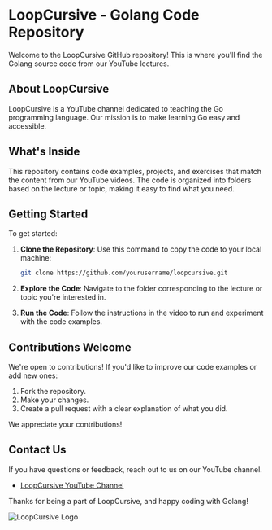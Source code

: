 # LoopCursive - Golang Code Repository

Welcome to the LoopCursive GitHub repository! This is where you'll find the Golang source code from our YouTube lectures.

## About LoopCursive

LoopCursive is a YouTube channel dedicated to teaching the Go programming language. Our mission is to make learning Go easy and accessible.

## What's Inside

This repository contains code examples, projects, and exercises that match the content from our YouTube videos. The code is organized into folders based on the lecture or topic, making it easy to find what you need.

## Getting Started

To get started:

1. **Clone the Repository**: Use this command to copy the code to your local machine:

    ```bash
    git clone https://github.com/yourusername/loopcursive.git
    ```

2. **Explore the Code**: Navigate to the folder corresponding to the lecture or topic you're interested in.

3. **Run the Code**: Follow the instructions in the video to run and experiment with the code examples.

## Contributions Welcome

We're open to contributions! If you'd like to improve our code examples or add new ones:

1. Fork the repository.
2. Make your changes.
3. Create a pull request with a clear explanation of what you did.

We appreciate your contributions!

## Contact Us

If you have questions or feedback, reach out to us on our YouTube channel.

- [LoopCursive YouTube Channel](https://www.youtube.com/loopcursive)

Thanks for being a part of LoopCursive, and happy coding with Golang!

![LoopCursive Logo](loopcursive_logo.png)
